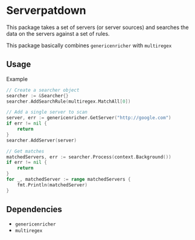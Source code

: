 # Serverpatdown

This package takes a set of servers (or server sources) and searches the data on the servers against a set of rules.

This package basically combines `genericenricher` with `multiregex`

## Usage

Example

```go
// Create a searcher object
searcher := &Searcher{}
searcher.AddSearchRule(multiregex.MatchAll[0])

// Add a single server to scan
server, err := genericenricher.GetServer("http://google.com")
if err != nil {
    return
}
searcher.AddServer(server)

// Get matches
matchedServers, err := searcher.Process(context.Background())
if err != nil {
    return
}
for _, matchedServer := range matchedServers {
    fmt.Println(matchedServer)
}
```

## Dependencies

- `genericenricher`
- `multiregex`
